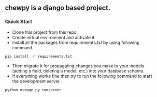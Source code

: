 ## chewpy is a django based project.
### Quick Start
* Clone this project from this repo.
* Create virtual environment and activate it.
* Install all the packages from requirements.txt by using following command.
```python
pip install -r requirements.txt
```
* Then migrate it for propagating changes you make to your models (adding a field, deleting a model, etc.) into your database schema.
* If everything works fine then try to run the following command to start the development server.
```python
python manage.py runserver
```